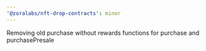 ```yaml
---
'@zoralabs/nft-drop-contracts': minor
---
```


Removing old purchase without rewards functions for purchase and purchasePresale
